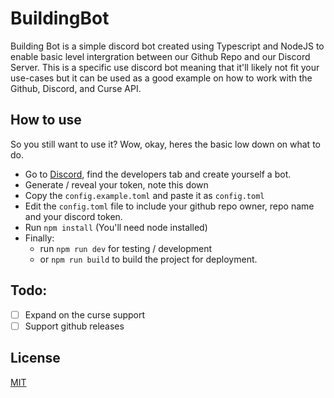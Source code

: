 # BuildingBot
Building Bot is a simple discord bot created using Typescript and NodeJS to enable basic level intergration between our Github Repo and our Discord Server. This is a specific use discord bot meaning that it'll likely not fit your use-cases but it can be used as a good example on how to work with the Github, Discord, and Curse API.

## How to use
So you still want to use it? Wow, okay, heres the basic low down on what to do.

- Go to [Discord](discord.com), find the developers tab and create yourself a bot.
- Generate / reveal your token, note this down
- Copy the `config.example.toml` and paste it as `config.toml`
- Edit the `config.toml` file to include your github repo owner, repo name and your discord token.
- Run `npm install` (You'll need node installed)
- Finally: 
    - run `npm run dev` for testing / development
    - or `npm run build` to build the project for deployment.

## Todo: 
- [ ] Expand on the curse support
- [ ] Support github releases

## License
[MIT](LICENSE)
